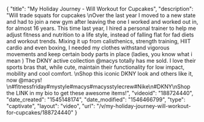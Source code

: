 {
    "title": "My Holiday Journey - Will Workout for Cupcakes",
    "description": "Will trade squats for cupcakes \nOver the last year I moved to a new state and had to join a new gym after leaving the one I worked and worked out in, for almost 16 years.  This time last year, I hired a personal trainer to help me adjust fitness and nutrition to a life style, instead of falling flat for fad diets and workout trends. Mixing it up from calisthenics, strength training, HIIT cardio and even boxing, I needed my clothes withstand vigorous movements and keep certain body parts in place (ladies, you know what i mean ) The DKNY active collection @macys totally has me sold. I love their sports bras that, while cute, maintain their functionality for low impact, mobility and cool comfort. \nShop this  iconic DKNY look and others like it, now @macys! \n#fitnessfriday#mystyle#macys#macysstylecrew#Nike\n#DKNY\nShop the LINK in my bio to get these awesome items!",
    "videoid": "188724440",
    "date_created": "1545148174",
    "date_modified": "1546466799",
    "type": "captivate",
    "layout": "video",
    "url": "\/v\/my-holiday-journey-will-workout-for-cupcakes\/188724440"
}